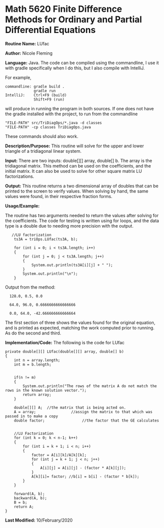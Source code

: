 # Math 5620 Finite Difference Methods for Ordinary and Partial Differential Equations

**Routine Name:**           LUfac

**Author:**                 Nicole Fleming

**Language:**              Java. The code can be compiled using the commandline, I use it with gradle specifically when I do this, but I also compile with IntelliJ.

For example,

    commandline: gradle build .
                 gradle run
    IntelliJ:    Ctrl+F9 (build)
                 Shift+F9 (run)

will produce in running the program in both sources. If one does not have the gradle installed with the project, to run from the commandline

    "FILE-PATH" src/TriDiagOps/*.java -d classes
    "FILE-PATH" -cp classes TriDiagOps.java
    
These commands should also work.

**Description/Purpose:** This routine will solve for the upper and lower triangle of a tridiagonal linear system.

**Input:** There are two inputs: double[][] array, double[] b. The array is the tridiagonal matrix. This method can be used on the coefficients, and the initial matrix. It can also be used to solve for other square matrix LU factorizations.

**Output:** This routine returns a two dimensional array of doubles that can be printed to the screen to verify 
values. When solving by hand, the same values were found, in their respective fraction forms.

**Usage/Example:**

The routine has two arguments needed to return the values after solving for the coefficients. The code for testing is written using for loops, and the data type is a double due to needing more precision with the output.

       //LU factorization
        ts3A = triOps.LUfac(ts3A, b);

        for (int i = 0; i < ts3A.length; i++)
        {
            for (int j = 0; j < ts3A.length; j++)
            {
                System.out.println(ts3A[i][j] + " ");
            }
            System.out.println("\n");
        }

Output from the method:

      128.0, 0.5, 0.0 

      64.0, 96.0, 0.6666666666666666
      
      0.0, 64.0, -42.666666666666664 

The first section of three shows the values found for the original equation, and is printed as expected, matching the work computed prior to running. As do the second and third.  

**Implementation/Code:** The following is the code for LUfac

    private double[][] LUfac(double[][] array, double[] b)
    {
        int n = array.length;
        int m = b.length;


        if(n != m)
        {
            System.out.println("The rows of the matrix A do not match the rows in the known solution vector.");
            return array;
        }

        double[][] A;  //the matrix that is being acted on.
        A = array;                //assign the matrix to that which was passed in to make a copy
        double factor;                 //the factor that the GE calculates


        //LU Factorization
        for (int k = 0; k < n-1; k++)
        {
            for (int i = k + 1; i < n; i++)
            {
                factor = A[i][k]/A[k][k];
                for (int j = k + 1; j < n; j++)
                {
                    A[i][j] = A[i][j] - (factor * A[k][j]);
                }
                A[k][i]= factor; //b[i] = b[i] - (factor * b[k]);
            }
        }

        forward(A, b);
        backward(A, b);
        B = b;
        return A;
    }

**Last Modified:** 10/February/2020
